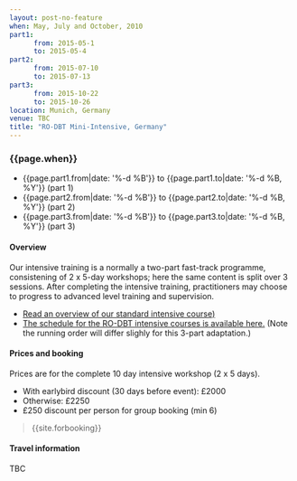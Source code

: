 ```yaml
---
layout: post-no-feature
when: May, July and October, 2010
part1:
      from: 2015-05-1
      to: 2015-05-4
part2:
      from: 2015-07-10
      to: 2015-07-13
part3:
      from: 2015-10-22
      to: 2015-10-26
location: Munich, Germany
venue: TBC
title: "RO-DBT Mini-Intensive, Germany"
---
```



### {{page.when}}

- {{page.part1.from|date: '%-d %B'}} to {{page.part1.to|date: '%-d %B, %Y'}} (part 1)
- {{page.part2.from|date: '%-d %B'}} to {{page.part2.to|date: '%-d %B, %Y'}} (part 2)
- {{page.part3.from|date: '%-d %B'}} to {{page.part3.to|date: '%-d %B, %Y'}} (part 3)



#### Overview

Our intensive training is a normally a two-part fast-track programme, consistening of 2 x 5-day workshops; here the same content is split over 3 sessions. After completing the intensive training, practitioners may choose to progress to advanced level training and supervision.

- [Read an overview of our standard intensive course)](/training/intensive.html)
- [The schedule for the RO-DBT intensive courses is available here.](/training/intensive-timetable.html) (Note the running order will differ slighly for this 3-part adaptation.)


#### Prices and booking

Prices are for the complete 10 day intensive workshop (2 x 5 days).

- With earlybird discount (30 days before event): £2000
- Otherwise: £2250
- £250 discount per person for group booking (min 6)


> {{site.forbooking}}

#### Travel information

TBC
